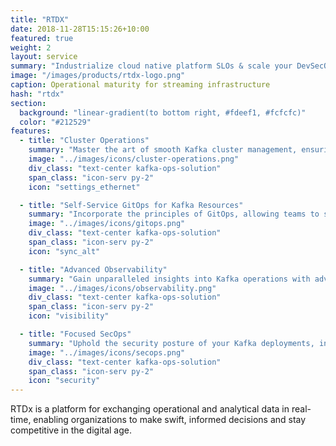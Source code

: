 ```yaml
---
title: "RTDX"
date: 2018-11-28T15:15:26+10:00
featured: true
weight: 2
layout: service
summary: "Industrialize cloud native platform SLOs & scale your DevSecOps in an SRE model."
image: "/images/products/rtdx-logo.png"
caption: Operational maturity for streaming infrastructure
hash: "rtdx"
section:
  background: "linear-gradient(to bottom right, #fdeef1, #fcfcfc)"
  color: "#212529"
features:
  - title: "Cluster Operations"
    summary: "Master the art of smooth Kafka cluster management, ensuring stability, performance, and resilience in real-time data flows."
    image: "../images/icons/cluster-operations.png"
    div_class: "text-center kafka-ops-solution"
    span_class: "icon-serv py-2"
    icon: "settings_ethernet"

  - title: "Self-Service GitOps for Kafka Resources"
    summary: "Incorporate the principles of GitOps, allowing teams to self-manage Kafka resources through version-controlled declarative configurations."
    image: "../images/icons/gitops.png"
    div_class: "text-center kafka-ops-solution"
    span_class: "icon-serv py-2"
    icon: "sync_alt"

  - title: "Advanced Observability"
    summary: "Gain unparalleled insights into Kafka operations with advanced metrics, logs, and traces, driving proactive issue resolution."
    image: "../images/icons/observability.png"
    div_class: "text-center kafka-ops-solution"
    span_class: "icon-serv py-2"
    icon: "visibility"

  - title: "Focused SecOps"
    summary: "Uphold the security posture of your Kafka deployments, integrating best-practice security operations that ensure data integrity and confidentiality."
    image: "../images/icons/secops.png"
    div_class: "text-center kafka-ops-solution"
    span_class: "icon-serv py-2"
    icon: "security"
---
```


RTDx is a platform for exchanging operational and analytical data in real-time, enabling organizations to make swift, informed decisions and stay competitive in the digital age.
